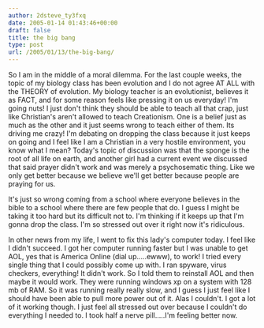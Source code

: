 ```yaml
---
author: 2dsteve_ty3fxq
date: 2005-01-14 01:43:46+00:00
draft: false
title: the big bang
type: post
url: /2005/01/13/the-big-bang/
---
```


So I am in the middle of a moral dilemma. For the last couple weeks, the topic of my biology class has been evolution and I do not agree AT ALL with the THEORY of evolution. My biology teacher is an evolutionist, believes it as FACT, and for some reason feels like pressing it on us everyday! I'm going nuts! I just don't think they should be able to teach all that crap, just like Christian's aren't allowed to teach Creationism. One is a belief just as much as the other and it just seems wrong to teach either of them. Its driving me crazy! I'm debating on dropping the class because it just keeps on going and I feel like I am a Christian in a very hostile environment, you know what I mean? Today's topic of discussion was that the sponge is the root of all life on earth, and another girl had a current event we discussed that said prayer didn't work and was merely a psychosematic thing. Like we only get better because we believe we'll get better because people are praying for us.

It's just so wrong coming from a school where everyone believes in the bible to a school where there are few people that do. I guess I might be taking it too hard but its difficult not to. I'm thinking if it keeps up that I'm gonna drop the class. I'm so stressed out over it right now it's ridiculous.

In other news from my life, I went to fix this lady's computer today. I feel like I didn't succeed. I got her computer running faster but I was unable to get AOL, yes that is America Online (dial up.....ewww), to work! I tried every single thing that I could possibly come up with. I ran spyware, virus checkers, everything! It didn't work. So I told them to reinstall AOL and then maybe it would work. They were running windows xp on a system with 128 mb of RAM. So it was running really really slow, and I guess I just feel like I should have been able to pull more power out of it. Alas I couldn't. I got a lot of it working though. I just feel all stressed out over because I couldn't do everything I needed to. I took half a nerve pill.....I'm feeling better now.

